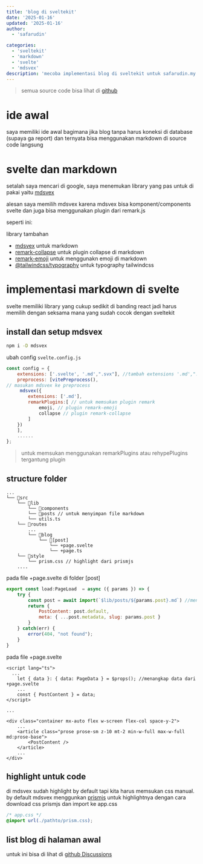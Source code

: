 ```yaml
---
title: 'blog di sveltekit'
date: '2025-01-16'
updated: '2025-01-16'
author:
  - 'safarudin'

categories:
  - 'sveltekit'
  - 'markdown'
  - 'svelte'
  - 'mdsvex'
description: 'mecoba implementasi blog di sveltekit untuk safarudin.my.id'
---
```


<script>
import Counter from "$lib/components/Counter.svelte"
</script>

> semua source code bisa lihat di [github](https://github.com/safarrr/myWebsite/tree/main)

# ide awal

saya memiliki ide awal bagimana jika blog tanpa harus koneksi di database (supaya ga report) dan ternyata bisa menggunakan markdown di source code langsung

# svelte dan markdown

setalah saya mencari di google, saya menemukan library yang pas untuk di pakai yaitu [mdsvex](https://mdsvex.pngwn.io/)

alesan saya memilih mdsvex karena mdsvex bisa komponent/components svelte dan juga bisa menggunakan plugin dari remark.js

seperti ini:

<Counter></Counter>

library tambahan

- [mdsvex](https://mdsvex.pngwn.io/docs) untuk markdown
- [remark-collapse](https://github.com/Rokt33r/remark-collapse/tree/master) untuk plugin collapse di markdown
- [remark-emoji](https://github.com/rhysd/remark-emoji) untuk menggunakn emoji di markdown
- [@tailwindcss/typography](https://github.com/rhysd/remark-emoji) untuk typography tailwindcss

# implementasi markdown di svelte

svelte memiliki library yang cukup sedikit di banding react jadi harus memilih dengan seksama mana yang sudah cocok dengan sveltekit

## install dan setup mdsvex

```bash
npm i -D mdsvex
```

ubah config `svelte.config.js`

```javascript
const config = {
 	extensions: ['.svelte', '.md',".svx"], //tambah extensions '.md',".svx" suapay bisa ke baca
	preprocess: [vitePreprocess(),
// masukan mdsvex ke preprocess
     mdsvex({
		extensions: ['.md'],
		remarkPlugins:[ // untuk memsukan plugin remark
		    emoji, // plugin remark-emoji
		    collapse // plugin remark-collapse
	    ]
    })
    ],
    ......
};

```

> untuk memsukan menggunakan remarkPlugins atau rehypePlugins tergantung plugin

## structure folder

```
...
└── 📁src
    └── 📁lib
        └── 📁components
        └── 📁posts // untuk menyimpan file markdown
        └── utils.ts
    └── 📁routes
        ...
        └── 📁blog
            └── 📁[post]
                └── +page.svelte
                └── +page.ts
    └── 📁style
        └── prism.css // highlight dari prismjs
    ....
```

pada file +page.svelte di folder [post]

```js
export const load:PageLoad  = async ({ params }) => {
	try {
		const post = await import(`$lib/posts/${params.post}.md`) //mengembil file markdown
		return {
			PostContent: post.default,
			meta: { ...post.metadata, slug: params.post }
		}
	} catch(err) {
		error(404, "not found");
	}
}
```

pada file +page.svelte

```svelte
<script lang="ts">
  ...
	let { data }: { data: PageData } = $props(); //menangkap data dari +page.svelte
	...
	const { PostContent } = data;
</script>

...

<div class="container mx-auto flex w-screen flex-col space-y-2">
	...
	<article class="prose prose-sm z-10 mt-2 min-w-full max-w-full md:prose-base">
		<PostContent />
	</article>
	...
</div>
```

## highlight untuk code

di mdsvex sudah highlight by default tapi kita harus memsukan css manual. by default mdsvex menggunkan [prismjs](https://prismjs.com/) untuk highlightnya
dengan cara download css prismjs dan import ke app.css

```css
/* app.css */
@import url(./pathto/prism.css);
```

## list blog di halaman awal

untuk ini bisa di lihat di [github Discussions](https://github.com/pngwn/MDsveX/discussions/220)
